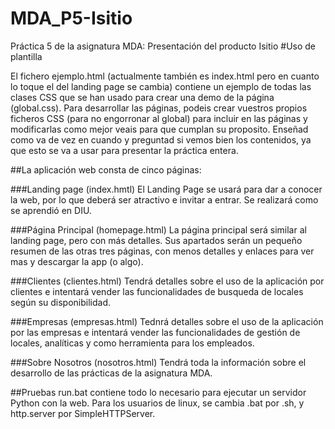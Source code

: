 # MDA_P5-Isitio
Práctica 5 de la asignatura MDA: Presentación del producto Isitio
#Uso de plantilla

El fichero ejemplo.html (actualmente también es index.html pero en cuanto lo toque el del landing page se cambia) contiene un ejemplo de todas las clases CSS que se han usado para crear una demo de la página (global.css). Para desarrollar las páginas, podeis crear vuestros propios ficheros CSS (para no engorronar al global) para incluir en las páginas y modificarlas como mejor veais para que cumplan su proposito. Enseñad como va de vez en cuando y preguntad si vemos bien los contenidos, ya que esto se va a usar para presentar la práctica entera.

##La aplicación web consta de cinco páginas:

###Landing page (index.hmtl)
El Landing Page se usará para dar a conocer la web, por lo que deberá ser atractivo e invitar a entrar. Se realizará como se aprendió en DIU.

###Página Principal (homepage.html)
La página principal será similar al landing page, pero con más detalles. Sus apartados serán un pequeño resumen de las otras tres páginas, con menos detalles y enlaces para ver mas y descargar la app (o algo).

###Clientes (clientes.html)
Tendrá detalles sobre el uso de la aplicación por clientes e intentará vender las funcionalidades de busqueda de locales según su disponibilidad.

###Empresas (empresas.html)
Tednrá detalles sobre el uso de la aplicación por las empresas e intentará vender las funcionalidades de gestión de locales, analíticas y como herramienta para los empleados.

###Sobre Nosotros (nosotros.html)
Tendrá toda la información sobre el desarrollo de las prácticas de la asignatura MDA.

##Pruebas
run.bat contiene todo lo necesario para ejecutar un servidor Python con la web. Para los usuarios de linux, se cambia .bat por .sh, y http.server por SimpleHTTPServer.
